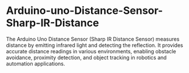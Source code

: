 # Arduino-uno-Distance-Sensor-Sharp-IR-Distance
The Arduino Uno Distance Sensor (Sharp IR Distance Sensor) measures distance by emitting infrared light and detecting the reflection. It provides accurate distance readings in various environments, enabling obstacle avoidance, proximity detection, and object tracking in robotics and automation applications.
